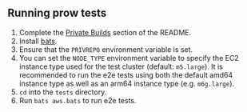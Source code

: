 ## Running prow tests

1. Complete the [Private Builds](https://github.com/aws/secrets-store-csi-driver-provider-aws/tree/main#private-builds) section of the README.
2. Install [bats](https://github.com/bats-core/bats-core).
3. Ensure that the `PRIVREPO` environment variable is set.
4. You can set the `NODE_TYPE` environment variable to specify the EC2 instance type used for the test cluster (default: `m5.large`). It is recommended to run the e2e tests using both the default amd64 instance type as well as an arm64 instance type (e.g. `m6g.large`).
5. `cd` into the `tests` directory.
6. Run `bats aws.bats` to run e2e tests.
